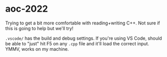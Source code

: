 # aoc-2022

Trying to get a bit more comfortable with reading+writing C++. Not sure if this is going to help but we'll try!

`.vscode/` has the build and debug settings. If you're using VS Code, should be able to "just" hit F5 on any `.cpp` file and it'll load the correct input. YMMV, works on my machine.